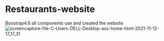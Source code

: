 # Restaurants-website
Boostrap4.6 all components use and created the website
![screencapture-file-C-Users-DELL-Desktop-ass-home-html-2021-11-12-17_17_31](https://user-images.githubusercontent.com/89465837/141462686-b337c498-7663-4305-9b9f-a4548bb053db.png)
